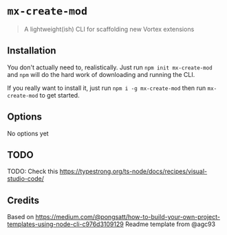 # `mx-create-mod`

> A lightweight(ish) CLI for scaffolding new Vortex extensions

## Installation

You don't actually need to, realistically. Just run `npm init mx-create-mod` and `npm` will do the hard work of downloading and running the CLI.

If you really want to install it, just run `npm i -g mx-create-mod` then run `mx-create-mod` to get started.

## Options

No options yet

## TODO

TODO: Check this https://typestrong.org/ts-node/docs/recipes/visual-studio-code/


## Credits

Based on https://medium.com/@pongsatt/how-to-build-your-own-project-templates-using-node-cli-c976d3109129
Readme template from @agc93
